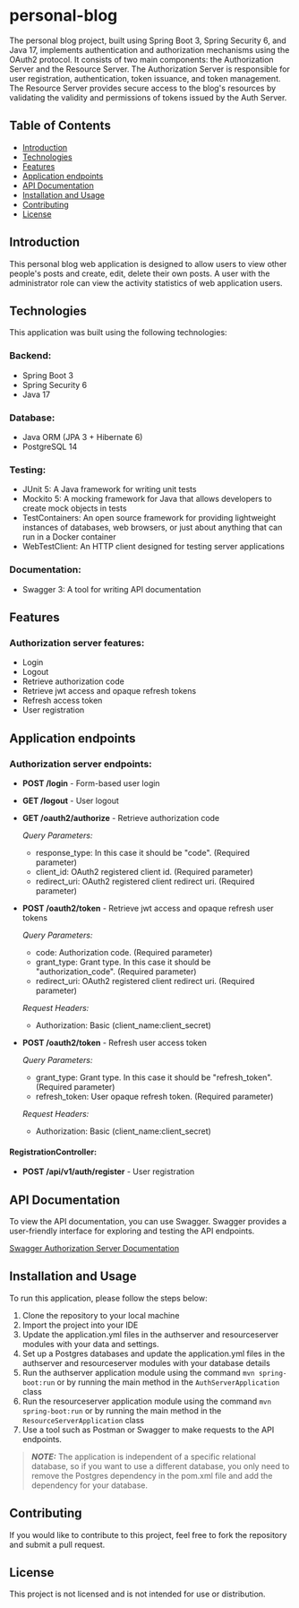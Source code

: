# personal-blog

The personal blog project, built using Spring Boot 3, Spring Security 6, and Java 17, implements authentication and
authorization mechanisms using the OAuth2 protocol. It consists of two main components: the Authorization Server and the
Resource Server. The Authorization Server is responsible for user registration, authentication, token issuance, and
token management. The Resource Server provides secure access to the blog's resources by validating the validity and
permissions of tokens issued by the Auth Server.

## Table of Contents

- [Introduction](#introduction)
- [Technologies](#technologies)
- [Features](#features)
- [Application endpoints](#application-endpoints)
- [API Documentation](#api-documentation)
- [Installation and Usage](#installation-and-usage)
- [Contributing](#contributing)
- [License](#license)

## Introduction

This personal blog web application is designed to allow users to view other people's posts and create, edit, delete 
their own posts. A user with the administrator role can view the activity statistics of web application users.

## Technologies

This application was built using the following technologies:

### Backend:

- Spring Boot 3
- Spring Security 6
- Java 17

### Database:

- Java ORM (JPA 3 + Hibernate 6)
- PostgreSQL 14

### Testing:

- JUnit 5: A Java framework for writing unit tests
- Mockito 5: A mocking framework for Java that allows developers to create mock objects in tests
- TestContainers: An open source framework for providing lightweight instances of databases, web browsers, or just about
  anything that can run in a Docker container
- WebTestClient: An HTTP client designed for testing server applications

### Documentation:

- Swagger 3: A tool for writing API documentation

## Features

### Authorization server features:

- Login
- Logout
- Retrieve authorization code
- Retrieve jwt access and opaque refresh tokens
- Refresh access token
- User registration

## Application endpoints

### Authorization server endpoints:
- __POST /login__ - Form-based user login
- __GET /logout__ - User logout
- __GET /oauth2/authorize__ - Retrieve authorization code

    _Query Parameters:_
    - response_type: In this case it should be "code". (Required parameter)
    - client_id: OAuth2 registered client id. (Required parameter)
    - redirect_uri: OAuth2 registered client redirect uri. (Required parameter)

- __POST /oauth2/token__ - Retrieve jwt access and opaque refresh user tokens

    _Query Parameters:_
    - code: Authorization code. (Required parameter)
    - grant_type: Grant type. In this case it should be "authorization_code". (Required parameter)
    - redirect_uri: OAuth2 registered client redirect uri. (Required parameter)
    
    _Request Headers:_
    - Authorization: Basic (client_name:client_secret)

- __POST /oauth2/token__ - Refresh user access token

  _Query Parameters:_
  - grant_type: Grant type. In this case it should be "refresh_token". (Required parameter)
  - refresh_token: User opaque refresh token. (Required parameter)

  _Request Headers:_
  - Authorization: Basic (client_name:client_secret)

#### RegistrationController:

- __POST /api/v1/auth/register__ - User registration
  
## API Documentation

To view the API documentation, you can use Swagger. Swagger provides a user-friendly interface for exploring and testing
the API endpoints.

[Swagger Authorization Server Documentation](http://localhost:8081/swagger-ui/index.html#)

## Installation and Usage

To run this application, please follow the steps below:

1. Clone the repository to your local machine
2. Import the project into your IDE
3. Update the application.yml files in the authserver and resourceserver modules with your data and settings.
4. Set up a Postgres databases and update the application.yml files in the authserver and resourceserver modules with your database details
5. Run the authserver application module using the command `mvn spring-boot:run` or by running the main method in
   the `AuthServerApplication` class
6. Run the resourceserver application module using the command `mvn spring-boot:run` or by running the main method in
   the `ResourceServerApplication` class
7. Use a tool such as Postman or Swagger to make requests to the API endpoints.

> **_NOTE:_** The application is independent of a specific relational database, so if you want to use a different
> database, you only need to remove the Postgres dependency in the pom.xml file and add the dependency for your database.

## Contributing

If you would like to contribute to this project, feel free to fork the repository and submit a pull request.

## License

This project is not licensed and is not intended for use or distribution.